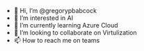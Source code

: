 - 👋 Hi, I’m @gregorypbabcock
- 👀 I’m interested in AI
- 🌱 I’m currently learning Azure Cloud
- 💞️ I’m looking to collaborate on Virtulization
- 📫 How to reach me on teams

<!---
gregorypbabcock/gregorypbabcock is a ✨ special ✨ repository because its `README.md` (this file) appears on your GitHub profile.
You can click the Preview link to take a look at your changes.
--->
